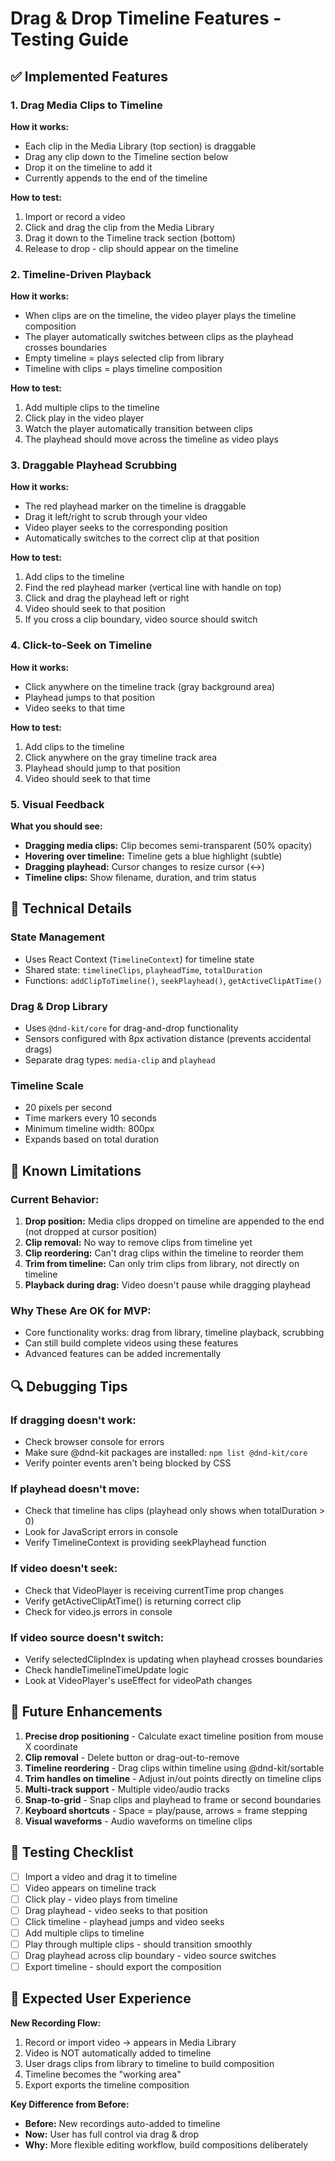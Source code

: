 # Drag & Drop Timeline Features - Testing Guide

## ✅ Implemented Features

### 1. **Drag Media Clips to Timeline**
**How it works:**
- Each clip in the Media Library (top section) is draggable
- Drag any clip down to the Timeline section below
- Drop it on the timeline to add it
- Currently appends to the end of the timeline

**How to test:**
1. Import or record a video
2. Click and drag the clip from the Media Library
3. Drag it down to the Timeline track section (bottom)
4. Release to drop - clip should appear on the timeline

### 2. **Timeline-Driven Playback**
**How it works:**
- When clips are on the timeline, the video player plays the timeline composition
- The player automatically switches between clips as the playhead crosses boundaries
- Empty timeline = plays selected clip from library
- Timeline with clips = plays timeline composition

**How to test:**
1. Add multiple clips to the timeline
2. Click play in the video player
3. Watch the player automatically transition between clips
4. The playhead should move across the timeline as video plays

### 3. **Draggable Playhead Scrubbing**
**How it works:**
- The red playhead marker on the timeline is draggable
- Drag it left/right to scrub through your video
- Video player seeks to the corresponding position
- Automatically switches to the correct clip at that position

**How to test:**
1. Add clips to the timeline
2. Find the red playhead marker (vertical line with handle on top)
3. Click and drag the playhead left or right
4. Video should seek to that position
5. If you cross a clip boundary, video source should switch

### 4. **Click-to-Seek on Timeline**
**How it works:**
- Click anywhere on the timeline track (gray background area)
- Playhead jumps to that position
- Video seeks to that time

**How to test:**
1. Add clips to the timeline
2. Click anywhere on the gray timeline track area
3. Playhead should jump to that position
4. Video should seek to that time

### 5. **Visual Feedback**
**What you should see:**
- **Dragging media clips:** Clip becomes semi-transparent (50% opacity)
- **Hovering over timeline:** Timeline gets a blue highlight (subtle)
- **Dragging playhead:** Cursor changes to resize cursor (↔)
- **Timeline clips:** Show filename, duration, and trim status

## 🔧 Technical Details

### State Management
- Uses React Context (`TimelineContext`) for timeline state
- Shared state: `timelineClips`, `playheadTime`, `totalDuration`
- Functions: `addClipToTimeline()`, `seekPlayhead()`, `getActiveClipAtTime()`

### Drag & Drop Library
- Uses `@dnd-kit/core` for drag-and-drop functionality
- Sensors configured with 8px activation distance (prevents accidental drags)
- Separate drag types: `media-clip` and `playhead`

### Timeline Scale
- 20 pixels per second
- Time markers every 10 seconds
- Minimum timeline width: 800px
- Expands based on total duration

## 🐛 Known Limitations

### Current Behavior:
1. **Drop position:** Media clips dropped on timeline are appended to the end (not dropped at cursor position)
2. **Clip removal:** No way to remove clips from timeline yet
3. **Clip reordering:** Can't drag clips within the timeline to reorder them
4. **Trim from timeline:** Can only trim clips from library, not directly on timeline
5. **Playback during drag:** Video doesn't pause while dragging playhead

### Why These Are OK for MVP:
- Core functionality works: drag from library, timeline playback, scrubbing
- Can still build complete videos using these features
- Advanced features can be added incrementally

## 🔍 Debugging Tips

### If dragging doesn't work:
- Check browser console for errors
- Make sure @dnd-kit packages are installed: `npm list @dnd-kit/core`
- Verify pointer events aren't being blocked by CSS

### If playhead doesn't move:
- Check that timeline has clips (playhead only shows when totalDuration > 0)
- Look for JavaScript errors in console
- Verify TimelineContext is providing seekPlayhead function

### If video doesn't seek:
- Check that VideoPlayer is receiving currentTime prop changes
- Verify getActiveClipAtTime() is returning correct clip
- Check for video.js errors in console

### If video source doesn't switch:
- Verify selectedClipIndex is updating when playhead crosses boundaries
- Check handleTimelineTimeUpdate logic
- Look at VideoPlayer's useEffect for videoPath changes

## 🚀 Future Enhancements

1. **Precise drop positioning** - Calculate exact timeline position from mouse X coordinate
2. **Clip removal** - Delete button or drag-out-to-remove
3. **Timeline reordering** - Drag clips within timeline using @dnd-kit/sortable
4. **Trim handles on timeline** - Adjust in/out points directly on timeline clips
5. **Multi-track support** - Multiple video/audio tracks
6. **Snap-to-grid** - Snap clips and playhead to frame or second boundaries
7. **Keyboard shortcuts** - Space = play/pause, arrows = frame stepping
8. **Visual waveforms** - Audio waveforms on timeline clips

## 📝 Testing Checklist

- [ ] Import a video and drag it to timeline
- [ ] Video appears on timeline track
- [ ] Click play - video plays from timeline
- [ ] Drag playhead - video seeks to that position
- [ ] Click timeline - playhead jumps and video seeks
- [ ] Add multiple clips to timeline
- [ ] Play through multiple clips - should transition smoothly
- [ ] Drag playhead across clip boundary - video source switches
- [ ] Export timeline - should export the composition

## 🎯 Expected User Experience

**New Recording Flow:**
1. Record or import video → appears in Media Library
2. Video is NOT automatically added to timeline
3. User drags clips from library to timeline to build composition
4. Timeline becomes the "working area"
5. Export exports the timeline composition

**Key Difference from Before:**
- **Before:** New recordings auto-added to timeline
- **Now:** User has full control via drag & drop
- **Why:** More flexible editing workflow, build compositions deliberately
